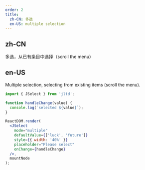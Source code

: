 ```yaml
---
order: 2
title:
  zh-CN: 多选
  en-US: multiple selection
---
```


## zh-CN

多选，从已有条目中选择（scroll the menu）

## en-US

Multiple selection, selecting from existing items (scroll the menu).

````jsx
import { JSelect } from 'jltd';

function handleChange(value) {
  console.log(`selected ${value}`);
}

ReactDOM.render(
  <JSelect
    mode="multiple"
    defaultValue={['luck', 'future']}
    style={{ width: '40%' }}
    placeholder="Please select"
    onChange={handleChange}
  />,
  mountNode
);
````
